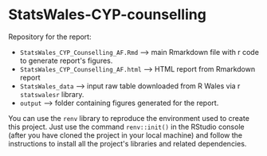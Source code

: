 # StatsWales-CYP-counselling

Repository for the report:  

- `StatsWales_CYP_Counselling_AF.Rmd` --> main Rmarkdown file with r code to generate report's figures.  
- `StatsWales_CYP_Counselling_AF.html` --> HTML report from Rmarkdown report
- `StatsWales_data` --> input raw table downloaded from R Wales via r `statswalesr` library. 
- `output` --> folder containing figures generated for the report. 


You can use the `renv` library to reproduce the environment used to create this project. Just use the command `renv::init()` in the RStudio console (after you have cloned the project in your local machine) and follow the instructions to install all the project's libraries and related dependencies.